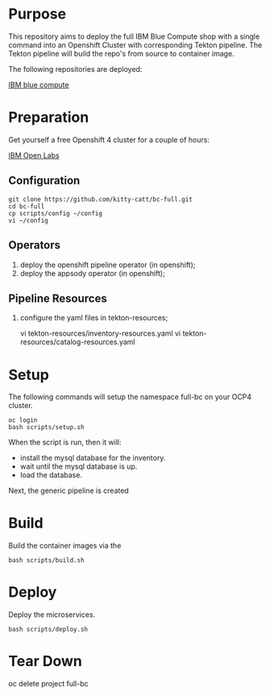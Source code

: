 # Purpose

This repository aims to deploy the full IBM Blue Compute shop with a single command into an Openshift Cluster with corresponding Tekton pipeline. The Tekton pipeline will build the repo's from source to container image. <br>

The following repositories are deployed: <br>

[IBM blue compute](https://github.com/ibm-garage-ref-storefront/?q=storefront-ui+OR+spring&type=&language=)

# Preparation

Get yourself a free Openshift 4 cluster for a couple of hours:

[IBM Open Labs](https://developer.ibm.com/openlabs/openshift)

## Configuration

    git clone https://github.com/kitty-catt/bc-full.git
    cd bc-full   
    cp scripts/config ~/config
    vi ~/config

## Operators

1. deploy the openshift pipeline operator (in openshift);
2. deploy the appsody operator (in openshift);

## Pipeline Resources

1. configure the yaml files in tekton-resources;

    vi tekton-resources/inventory-resources.yaml
    vi tekton-resources/catalog-resources.yaml

# Setup

The following commands will setup the namespace full-bc on your OCP4 cluster.

    oc login
    bash scripts/setup.sh

When the script is run, then it will:
- install the mysql database for the inventory. 
- wait until the mysql database is up.
- load the database.

Next, the generic pipeline is created

# Build

Build the container images via the 

    bash scripts/build.sh

# Deploy

Deploy the microservices.

    bash scripts/deploy.sh


# Tear Down

   oc delete project full-bc

